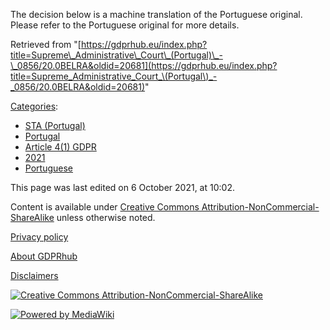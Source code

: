 The decision below is a machine translation of the Portuguese original. Please refer to the Portuguese original for more details.

Retrieved from "[https://gdprhub.eu/index.php?title=Supreme\_Administrative\_Court\_(Portugal)\_-\_0856/20.0BELRA&oldid=20681](https://gdprhub.eu/index.php?title=Supreme_Administrative_Court_\(Portugal\)_-_0856/20.0BELRA&oldid=20681)"

[Categories](/index.php?title=Special:Categories "Special:Categories"):

*   [STA (Portugal)](/index.php?title=Category:STA_\(Portugal\) "Category:STA (Portugal)")
*   [Portugal](/index.php?title=Category:Portugal "Category:Portugal")
*   [Article 4(1) GDPR](/index.php?title=Category:Article_4\(1\)_GDPR "Category:Article 4(1) GDPR")
*   [2021](/index.php?title=Category:2021 "Category:2021")
*   [Portuguese](/index.php?title=Category:Portuguese "Category:Portuguese")

This page was last edited on 6 October 2021, at 10:02.

Content is available under [Creative Commons Attribution-NonCommercial-ShareAlike](https://creativecommons.org/licenses/by-nc-sa/4.0/) unless otherwise noted.

[Privacy policy](/index.php?title=GDPRhub:Privacy_policy)

[About GDPRhub](/index.php?title=GDPRhub:About)

[Disclaimers](/index.php?title=GDPRhub:General_disclaimer)

[![Creative Commons Attribution-NonCommercial-ShareAlike](/resources/assets/licenses/cc-by-nc-sa.png)](https://creativecommons.org/licenses/by-nc-sa/4.0/)

[![Powered by MediaWiki](/resources/assets/poweredby_mediawiki_88x31.png)](https://www.mediawiki.org/)
